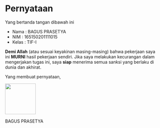 # Pernyataan

Yang bertanda tangan dibawah ini

* Nama : BAGUS PRASETYA
* NIM : 165150201111015
* Kelas : TIF-I

**Demi Allah** (atau sesuai keyakinan masing-masing) bahwa pekerjaan saya ini **MURNI** hasil pekerjaan sendiri. Jika saya melakukan kecurangan dalam mengerjakan tugas ini, saya **siap** menerima semua sanksi yang berlaku di dunia dan akhirat.

Yang membuat pernyataan,

<p align="left">
  <img src="https://github.com/advprog-practicuum-if-i-1617/latihan-bab1-bagusprasetya/raw/master/photo_%2017-03-14_15-19-27.jpg" width="100" height="100"/>
</p>


BAGUS PRASETYA
